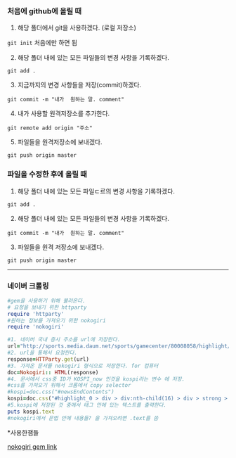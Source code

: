### 처음에 github에 올릴 때



1. 해당 폴더에서 git을 사용하겠다. (로컬 저장소)

  `git init`   처음에만 하면 됨



2. 해당 폴더 내에 있는 모든 파일들의 변경 사항을 기록하겠다.

  `git add .`



3. 지금까지의 변경 사항들을 저장(commit)하겠다.

  `git commit -m "내가  원하는 말. comment"`



4. 내가 사용할 원격저장소를 추가한다.

  `git remote add origin "주소"`

5. 파일들을 원격저장소에 보내겠다.

  `git push origin master`



### 파일을 수정한 후에 올릴 때

1. 해당 폴더 내에 있는 모든 파일ㄷ르의 변경 사항을 기록하겠다.

  `git add .`



2. 해당 폴더 내에 있는 모든 파일들의 변경 사항을 기록하겠다.

  `git commit -m "내가  원하는 말. comment"`

3. 파일들을 원격 저장소에 보내겠다.    

  `git push origin master`   

  ----

  ### 네이버 크롤링

  ```ruby
  #gem을 사용하기 위해 불러온다.
  # 요청을 보내기 위한 httparty
  require 'httparty'
  #원하는 정보를 가져오기 위한 nokogiri
  require 'nokogiri'

  #1. 네이버 국내 증시 주소를 url에 저장한다.
  url="http://sports.media.daum.net/sports/gamecenter/80008058/highlight/vod:372981"
  #2. url을 통해서 요청한다.
  response=HTTParty.get(url)
  #3. 가져온 문서를 nokogiri 형식으로 저장한다. for 컴퓨터
  doc=Nokogiri:: HTML(response)
  #4. 문서에서 css중 ID가 KOSPI_now 인것을 kospi라는 변수 에 저장.
  #css를 가져오기 위해서 크롬에서 copy selector
  #kospi=doc.css("#newsEndContents")
  kospi=doc.css("#highlight_0 > div > div:nth-child(16) > div > strong > a")
  #5.kospi에 저장된 것 중에서 태그 안에 있는 텍스트를 출력한다.
  puts kospi.text
  #nokogiri에서 문법 안에 내용들? 을 가져오려면 .text를 씀

  ```

  *사용한잼들

   [nokogiri gem link](http://www.nokogiri.org/tutorials/installing_nokogiri.html)

  ​

  

  ​
